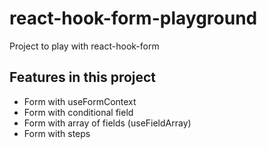 # react-hook-form-playground 

Project to play with react-hook-form

## Features in this project

- Form with useFormContext
- Form with conditional field
- Form with array of fields (useFieldArray)
- Form with steps
